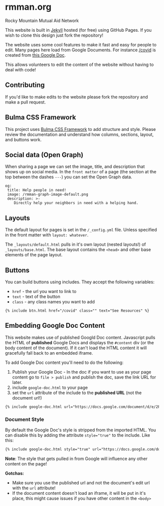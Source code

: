 # rmman.org
Rocky Mountain Mutual Aid Network

This website is built in [Jekyll](https://jekyllrb.com/docs) hosted (for free) using GitHub Pages. 
If you wish to clone this design just fork the repository!

The website uses some cool features to make it fast and easy for people to edit. Many pages here
load from Google Documents. For instance [/covid](https://rmman.org/covid) is created from [this Google Doc](https://docs.google.com/document/d/1-0lvs_bWE-yJiS4tCQEBjRPRm96AR79K-74MEXhQV-0/edit).

This allows volunteers to edit the content of the website without having to deal with code!

## Contributing

If you'd like to make edits to the website please fork the repository and make a pull request.

## Bulma CSS Framework

This project uses [Bulma CSS Framework](https://bulma.io/documentation) to add structure and style.
Please review the documentation and understand how columns, sections, layout, and buttons work.

## Social data (Open Graph)

When sharing a page we can set the image, title, and description that shows up on social media. 
In the `front matter` of a page (the section at the top between the dashes `---`) you can set the
Open Graph data.

```
og:
 title: Help people in need!
 image: /rmman-graph-image-default.png
 description: >-
    Directly help your neighbors in need with a helping hand.
```

## Layouts

The default layout for pages is set in the `/_config.yml` file. Unless specified in the front matter with `layout: whatever`.

The `_layouts/default.html` pulls in it's own layout (nested layouts!) of `_layouts/base.html`. The base layout contains
the `<head>` and other base elements of the page layout.

## Buttons

You can build buttons using includes. They accept the following variables:

- `href` - the url you want to link to
- `text` - text of the button
- `class` - any class names you want to add

```
{% include btn.html href="/covid" class="" text="See Resources" %}
```

## Embedding Google Doc Content

This website makes use of published Googld Doc content. Javascript pulls the HTML of **published** Google Docs
and displays the `#content` div (or the body content of the document). If it can't load the HTML content it 
will gracefully fall back to an embedded iframe.

To add Google Doc content you'll need to do the following:

1. Publish your Google Doc - In the doc if you want to use as your page content go to `file > publish` and publish the doc, save the link URL for later.
2. include `google-doc.html` to your page
3. set the `url` attribute of the include to the **published URL** (not the document url!)

``` html
{% include google-doc.html url="https://docs.google.com/document/d/e/2PACX-1vQUhG21mO6ahV6njQ6RB3lA_94LFoilOvganxxtFIZsd4GXfiZWwUNJMwwcR4B6av6KvBMwZ7xXq0oh/pub" %}
```

### Document Style

By default the Google Doc's style is stripped from the imported HTML. You can disable this by adding the attribute
`style="true"` to the include. Like this:

``` html
{% include google-doc.html style="true" url="https://docs.google.com/document/d/e/2PACX-1vQUhG21mO6ahV6njQ6RB3lA_94LFoilOvganxxtFIZsd4GXfiZWwUNJMwwcR4B6av6KvBMwZ7xXq0oh/pub" %}
```

**Note**: The style that gets pulled in from Google will influence any other content on the page!

**Gotchas:** 

* Make sure you use the published url and not the document's edit url with the `url` attribute!
* If the document content doesn't load an iframe, it will be put in it's place, this might cause issues if you have other content in the `<body>`
